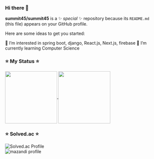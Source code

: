 ### Hi there 👋


**summit45/summit45** is a ✨ _special_ ✨ repository because its `README.md` (this file) appears on your GitHub profile.

Here are some ideas to get you started:

👀 I’m interested in spring boot, django, React.js, Next.js, firebase
🌱 I’m currently learning Computer Science 

### ⭐️ My Status ⭐️
<a href="https://github.com/anuraghazra/Anurag's GitHub stats">
  <img align="center" src="https://github-readme-stats.vercel.app/api?username=summit45&show_icons=true&theme=dracula" height="170"/>
</a>
<a href="https://github.com/anuraghazra/Top Langs">
  <img align="center" src="https://github-readme-stats.vercel.app/api/top-langs/?username=summit45&layout=compact&theme=dracula" height="170" />
</a>

### ⭐️ Solved.ac ⭐️

![Solved.ac Profile](https://mazassumnida.wtf/api/v2/generate_badge?boj=sum_mit45)
<br>
![mazandi profile](http://mazandi.herokuapp.com/api?handle=sum_mit45&theme=warm)

